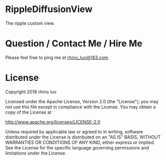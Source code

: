 # RippleDiffusionView
The ripple custom view.

# Question / Contact Me / Hire Me

Please feel free to ping me at rhino_luo@163.com.

# License
Copyright 2018 rhino luo

Licensed under the Apache License, Version 2.0 (the "License");
you may not use this file except in compliance with the License.
You may obtain a copy of the License at

   http://www.apache.org/licenses/LICENSE-2.0

Unless required by applicable law or agreed to in writing, software
distributed under the License is distributed on an "AS IS" BASIS,
WITHOUT WARRANTIES OR CONDITIONS OF ANY KIND, either express or implied.
See the License for the specific language governing permissions and
limitations under the License.

